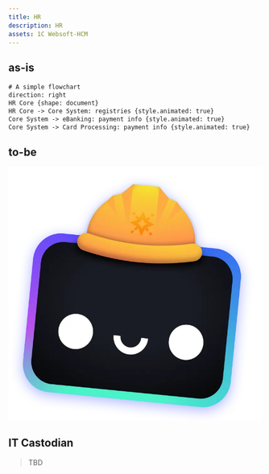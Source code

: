 ```yaml
---
title: HR
description: HR
assets: 1C Websoft-HCM
---
```


## as-is

```d2 sketch
# A simple flowchart
direction: right
HR Core {shape: document}
HR Core -> Core System: registries {style.animated: true}
Core System -> eBanking: payment info {style.animated: true}
Core System -> Card Processing: payment info {style.animated: true}
```

## to-be

![as-is](/src/assets/houston.webp)

## IT Castodian

> TBD

